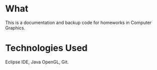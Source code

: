 # What
This is a documentation and backup code for homeworks in Computer Graphics.

# Technologies Used
Eclipse IDE, Java OpenGL, Git.
